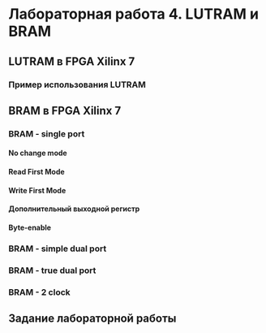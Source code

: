 # Лабораторная работа 4. LUTRAM и BRAM

## LUTRAM в FPGA Xilinx 7

### Пример использования LUTRAM



## BRAM в FPGA Xilinx 7

### BRAM - single port

#### No change mode

#### Read First Mode

#### Write First Mode

#### Дополнительный выходной регистр

#### Byte-enable

### BRAM - simple dual port

### BRAM - true dual port

### BRAM - 2 clock



## Задание лабораторной работы